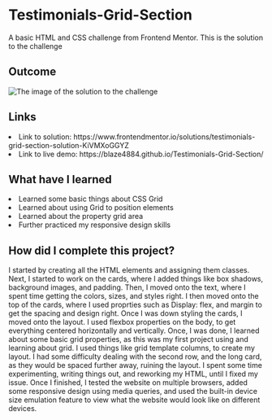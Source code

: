 # Testimonials-Grid-Section
A basic HTML and CSS challenge from Frontend Mentor. This is the solution to the challenge

<h2> Outcome </h2>

<img src="https://i.imgur.com/lIV3Yqr.png" alt="The image of the solution to the challenge">

<h2> Links </h2>

<li> Link to solution: https://www.frontendmentor.io/solutions/testimonials-grid-section-solution-KiVMXoGGYZ </li>
<li> Link to live demo: https://blaze4884.github.io/Testimonials-Grid-Section/ </li>

<h2> What have I learned </h2>

<li> Learned some basic things about CSS Grid </li>
<li> Learned about using Grid to position elements </li>
<li> Learned about the property grid area </li>
<li> Further practiced my responsive design skills </li>

<h2> How did I complete this project? </h2>

<p> I started by creating all the HTML elements and assigning them classes. Next, I started to work on the cards, where I added things like box shadows, background images, and padding. Then, I moved onto the text, where I spent time getting the colors, sizes, and styles right. I then moved onto the top of the cards, where I used proprties such as Display: flex, and margin to get the spacing and design right. Once I was down styling the cards, I moved onto the layout. I used flexbox properties on the body, to get everything centered horizontally and vertically. Once, I was done, I learned about some basic grid properties, as this was my first project using and learning about grid. I used things like grid template columns, to create my layout. I had some difficulty dealing with the second row, and the long card, as they would be spaced further away, ruining the layout. I spent some time experimenting, writing things out, and reworking my HTML, until I fixed my issue. Once I finished, I tested the website on multiple browsers, added some responsive design using media queries, and used the built-in device size emulation feature to view what the website would look like on different devices. </p>
